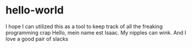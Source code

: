 # hello-world
I hope I can utilized this as a tool to keep track of all the freaking programming crap
Hello, mein name est Isaac. My nipples can wink. And I love a good pair of slacks
